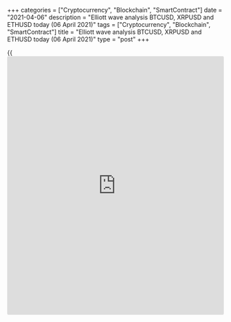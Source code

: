 +++
categories = ["Cryptocurrency", "Blockchain", "SmartContract"]
date = "2021-04-06"
description = "Elliott wave analysis BTCUSD, XRPUSD and ETHUSD today (06 April 2021)"
tags = ["Cryptocurrency", "Blockchain", "SmartContract"]
title = "Elliott wave analysis BTCUSD, XRPUSD and ETHUSD today (06 April 2021)"
type = "post"
+++

{{<iframe id="large-banner" src="https://www.bounty.group/#slide=9.0" width="100%" height="600" scrolling="no" style="border: 0px solid rgb(216, 221, 230); border-radius: 3px;">}}

2021-04-06

2021-04-06

Short-term forecast for BTCUSD, XRPUSD and ETHUSD 06.04.2021Roman Onegin

I welcome my readers!

I have prepared a short-term cryptocurrency forecast based on Elliott
wave analysis of Bitcoin, Ripple, and Ethereum. I offer entry signals to
trade each cryptocurrency.

Bitcoin and Ethereum are following the scenario earlier suggested. The
Ripple market has changed the expected trajectory. Let us explore the
market situation for each pair in more detail.

The article covers the following subjects:

## Elliott wave Bitcoin analysis

Bitcoin continues developing the upward impulse wave 5 of a smaller
degree. Wave 5 is composed of five sub-waves [1]-[2]-[3]-[4]-[5]. The
first four parts of this impulse have completed. After the zigzag-shaped
correction [4] finished, the price has started growing in the final wave
[5], which could end as a simple impulse. Wave [5] could conclude a
larger impulse [5] at a level of around 61800.00. This is the previous
high made by wave 3. One could enter buy trades in the current
situation.

### Trading plan for [BTCUSD][1] today:

Buy 58811.50, TP 61800.00

* * *

## Elliott wave Ripple analysis

A sharp movement of the XRPUSD market suggests that there is developing
a bullish impulse, so the previous scenario is canceled. The market
should be forming the impulse wave [1]-[2]-[3]-[4]-[5], with the middle
part, impulse [3], developing inside. There should be forming the upward
wave (3) within wave [3] of a larger degree. An approximate trajectory
of the Ripple future price movement is outlined in the chart. The market
should be rising to a level of 0.965. Next, the price could start
declining in a corrective wave.

### Trading plan for [XRPUSD][2] today:

Buy 0.878, TP 0.965

* * *

## Elliott wave Ethereum analysis

The ETHUSD market situation is similar to that of the BTCUSD. The market
is forming bullish impulse (5), concluding a larger impulse wave [5] of
С. The first four legs of wave (5) seem to have completed. The price is
now rising in the final wave 5. The market is likely to reach level
2250.00. Next, the market should turn down and start declining to a
level around the previous low. One could enter long trades with a target
profit at the end of the C impulse.

### Trading plan for [ETHUSD][3] **** today:

Buy 2123.84, TP 2250.00

* * *

P.S. Did you like my article? Share it in social networks: it will be
the best “thank you" :)

Ask me questions and comment below. I’ll be glad to answer your
questions and give necessary explanations.

 **Useful links:**

  * I recommend trying to trade with a reliable broker [here][4]. The system allows you to trade by yourself or copy successful traders from all across the globe.
  * Use my promo-code BLOG for getting deposit bonus 50% on LiteForex platform. Just enter this code in the appropriate field while [depositing][5] your trading account.
  * Telegram chat for traders: <t.me/liteforexengchat>. We are sharing the signals and trading experience
  * Telegram channel with high-quality analytics, Forex reviews, training articles, and other useful things for traders <t.me/liteforex>



## Price chart of BTCUSD in real time mode

The content of this article reflects the author’s opinion and does not
necessarily reflect the official position of LiteForex. The material
published on this page is provided for informational purposes only and
should not be considered as the provision of investment advice for the
purposes of Directive 2004/39/EC.

Rate this article:

{{value}}

( {{count}} {{title}} )

   1. my.liteforex.com/trading/chart?symbol=BTCUSD
   2. my.liteforex.com/trading/chart?symbol=XRPUSD
   3. my.liteforex.com/trading/chart?symbol=ETHUSD
   4. my.liteforex.com/?category=analysts-opinions&slug=short-term-forecast-for-[BTC](https://www.playgroundfx.com/blog/who-is-the-creator-of-bitcoin/)usd-xrpusd-and-ethusd-06042021&openPopup=%2Fregistration%2Fpopup&utm_source=blog&utm_medium=article&utm_campaign=bonus
   5. my.liteforex.com/deposit/?category=analysts-opinions&slug=short-term-forecast-for-[BTC](https://www.playgroundfx.com/blog/who-is-the-creator-of-bitcoin/)usd-xrpusd-and-ethusd-06042021&promo_code=BLOG&utm_source=blog&utm_medium=article&utm_campaign=bonus